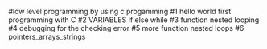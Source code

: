 #low level programming by using c progamming
#1 hello world first programming with C
#2 VARIABLES if else while
#3 function nested looping
#4 debugging for the checking error
#5 more function nested loops
#6 pointers_arrays_strings 
